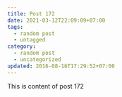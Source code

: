```yaml
---
title: Post 172
date: 2021-03-12T22:09:09+07:00
tags:
  - random post
  - untagged
category:
  - random post
  - uncategorized
updated: 2016-08-16T17:29:52+07:00
---
```

This is content of post 172